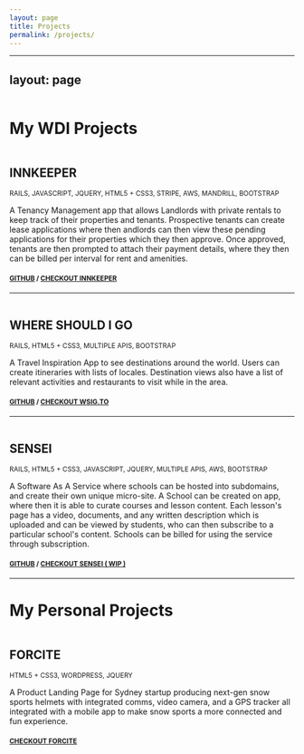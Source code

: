 ```yaml
---
layout: page
title: Projects
permalink: /projects/
---
```

---
layout: page
---

<div class="container"> 

  <div class="center-content">
    <img src="{{ site.baseurl }}public/img/general-assembly-logo.png" alt="">
    <h1>My WDI Projects</h1>
  </div>

  <div class="device-mockup" data-device="macbook" data-orientation="portrait" data-color="black">
    <div class="device">
      <div class="screen">
        <!-- PUT CONTENTS HERE -->
          <img src="{{ site.baseurl }}public/img/innkeeper.png" alt="">           
      </div>
    </div>
  </div>
  <div class="center-content">
    <h2>
    <i class="fa fa-quote-left"></i>
      INNKEEPER
    <i class="fa fa-quote-right"></i>
    </h2>
    <small>RAILS, JAVASCRIPT, JQUERY, HTML5 + CSS3, STRIPE, AWS, MANDRILL, BOOTSTRAP</small>
    <p>
      A Tenancy Management app that allows Landlords with private rentals to keep track of their properties and tenants. Prospective tenants can create lease applications where then andlords can then view these pending applications for their properties which they then approve. Once approved, tenants are then prompted to attach their payment details, where they then can be billed per interval for rent and amenities.
    </p>
    <h4 class="lead">
      <small>
      <a href="https://github.com/siunegu/Rentals_Tracker">GITHUB</a> / 
      <a href="https://innkeeper-3002.herokuapp.com">CHECKOUT INNKEEPER</a>
      </small>
    </h4>
  </div>

  <hr>

  <div class="device-mockup" data-device="macbook" data-orientation="portrait" data-color="black">
    <div class="device">
      <div class="screen">
        <!-- PUT CONTENTS HERE -->
          <img src="{{ site.baseurl }}public/img/wsigto.png" alt="">            
      </div>
    </div>
  </div>
  <div class="center-content">
    <h2>
    <i class="fa fa-quote-left"></i>
      WHERE SHOULD I GO
    <i class="fa fa-quote-right"></i>
    </h2>
    <small>RAILS, HTML5 + CSS3, MULTIPLE APIS, BOOTSTRAP</small>
    <p>
      A Travel Inspiration App to see destinations around the world. Users can create itineraries with lists of locales. Destination views also have a list of relevant activities and restaurants to visit while in the area.
    </p>
    <h4 class="lead">
      <small>
      <a href="https://github.com/siunegu/chris-n-eugene">GITHUB</a> / 
      <a href="https://boiling-citadel-1276.herokuapp.com">CHECKOUT WSIG.TO</a>
      </small>
    </h4>
  </div>

  <hr>

  <div class="device-mockup" data-device="macbook" data-orientation="portrait" data-color="black">
    <div class="device">
      <div class="screen">
        <!-- PUT CONTENTS HERE -->
        <img src="{{ site.baseurl }}public/img/sensei.jpg" alt="">
      </div>
    </div>
  </div>
  <div class="center-content">
    <h2>
    <i class="fa fa-quote-left"></i>
      SENSEI
    <i class="fa fa-quote-right"></i>
    </h2>
    <small>RAILS, HTML5 + CSS3, JAVASCRIPT, JQUERY, MULTIPLE APIS, AWS, BOOTSTRAP</small>
    <p>
      A Software As A Service where schools can be hosted into subdomains, and create their own unique micro-site. A School can be created on app, where then it is able to curate courses and lesson content. Each lesson's page has a video, documents, and any written description which is uploaded and can be viewed by students, who can then subscribe to a particular school's content. Schools can be billed for using the service through subscription.
    </p>
    <h4 class="lead">
      <small>
      <a href="https://github.com/siunegu/EugeneAlanBen">GITHUB</a> / 
      <a href="http://getsensei.net">CHECKOUT SENSEI ( WIP )</a>
      </small>
    </h4>   
  </div>    
    
  <hr>  
  <div class="center-content">
    <h1>My Personal Projects</h1>
  </div>

  <div class="device-mockup" data-device="macbook" data-orientation="portrait" data-color="black">
    <div class="device">
      <div class="screen">
        <!-- PUT CONTENTS HERE -->
        <img src="{{ site.baseurl }}public/img/forcite.jpg" alt="">
      </div>
    </div>
  </div>
  <div class="center-content">
    <h2>
    <i class="fa fa-quote-left"></i>
      FORCITE
    <i class="fa fa-quote-right"></i>
    </h2>
    <small>HTML5 + CSS3, WORDPRESS, JQUERY</small>
    <p>
      A Product Landing Page for Sydney startup producing next-gen snow sports helmets with integrated comms, video camera, and a GPS tracker all integrated with a mobile app to make snow sports a more connected and fun experience.
    </p>  
    <h4 class="lead">
      <small>
      <a href="https://forcite.com.au">CHECKOUT FORCITE</a> 
      </small>
    </h4>     
  </div>      

</div>



